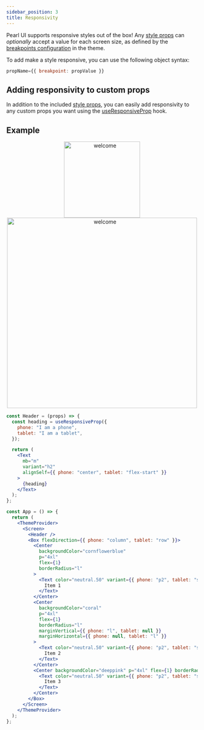 ```yaml
---
sidebar_position: 3
title: Responsivity
---
```


Pearl UI supports responsive styles out of the box! Any [style props](./style-props) can _optionally_ accept a value for each screen size, as defined by the [breakpoints configuration](../theming/default-theme#breakpoints) in the theme.

To add make a style responsive, you can use the following object syntax:

```jsx
propName={{ breakpoint: propValue }}
```

## Adding responsivity to custom props

In addition to the included [style props](./style-props), you can easily add responsivity to any custom props you want using the [useResponsiveProp](../hooks/useResponsiveProp) hook.

## Example

<p float="left" align="center">
<img src="/img/responsivity_phone_demo.png" alt="welcome" width="200"/>
<img src="/img/responsivity_tablet_demo.png" alt="welcome" width="500"/>
</p>

```jsx
const Header = (props) => {
  const heading = useResponsiveProp({
    phone: "I am a phone",
    tablet: "I am a tablet",
  });

  return (
    <Text
      mb="m"
      variant="h2"
      alignSelf={{ phone: "center", tablet: "flex-start" }}
    >
      {heading}
    </Text>
  );
};

const App = () => {
  return (
    <ThemeProvider>
      <Screen>
        <Header />
        <Box flexDirection={{ phone: "column", tablet: "row" }}>
          <Center
            backgroundColor="cornflowerblue"
            p="4xl"
            flex={1}
            borderRadius="l"
          >
            <Text color="neutral.50" variant={{ phone: "p2", tablet: "st1" }}>
              Item 1
            </Text>
          </Center>
          <Center
            backgroundColor="coral"
            p="4xl"
            flex={1}
            borderRadius="l"
            marginVertical={{ phone: "l", tablet: null }}
            marginHorizontal={{ phone: null, tablet: "l" }}
          >
            <Text color="neutral.50" variant={{ phone: "p2", tablet: "st1" }}>
              Item 2
            </Text>
          </Center>
          <Center backgroundColor="deeppink" p="4xl" flex={1} borderRadius="l">
            <Text color="neutral.50" variant={{ phone: "p2", tablet: "st1" }}>
              Item 3
            </Text>
          </Center>
        </Box>
      </Screen>
    </ThemeProvider>
  );
};
```
